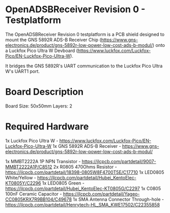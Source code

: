 # OpenADSBReceiver Revision 0 - Testplatform

The OpenADSBReceiver Revision 0 testplatform is a PCB shield designed to mount the GNS 5892R ADS-B Receiver Chip (https://www.gns-electronics.de/product/gns-5892r-low-power-low-cost-ads-b-modul/) onto a Luckfox Pico Ultra W Devboard (https://www.luckfox.com/Luckfox-Pico/EN-Luckfox-Pico-Ultra-W).

It bridges the GNS 5892R's UART communication to the Luckfox Pico Ultra W's UART1 port.

# Board Description

Board Size: 50x50mm
Layers: 2

# Required Hardware

1x Luckfox Pico Ultra W - https://www.luckfox.com/Luckfox-Pico/EN-Luckfox-Pico-Ultra-W
1x GNS 5892R ADS-B Receiver - https://www.gns-electronics.de/product/gns-5892r-low-power-low-cost-ads-b-modul/

1x MMBT2222A 1P NPN Transistor - https://jlcpcb.com/partdetail/9007-MMBT2222A1P/C8512
2x R0805 470Ohms Resistor - https://jlcpcb.com/partdetail/18398-0805W8F4700T5E/C17710
1x LED0805 White/Yellow - https://jlcpcb.com/partdetail/Hubei_KentoElec-KT0805Y/C2296
1x LED0805 Green - https://jlcpcb.com/partdetail/Hubei_KentoElec-KT0805G/C2297
1x C0805 100nF Ceramic Capacitor - https://jlcpcb.com/partdetail/Yageo-CC0805KRX7R9BB104/C49678
1x SMA Antenna Connector Through-hole - https://jlcpcb.com/partdetail/Henrytech-HL_SMA_KWE17502/C22355858
